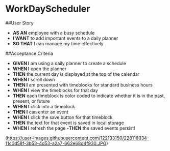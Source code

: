 # WorkDayScheduler

##User Story

- **AS AN** employee with a busy schedule
- **I WANT** to add important events to a daily planner
- **SO THAT** I can manage my time effectively

##Acceptance Criteria

- **GIVEN I** am using a daily planner to create a schedule
- **WHEN I** open the planner
- **THEN** the current day is displayed at the top of the calendar
- **WHEN I** scroll down
- **THEN I** am presented with timeblocks for standard business hours
- **WHEN I** view the timeblocks for that day
- **THEN** each timeblock is color coded to indicate whether it is in the past, present, or future
- **WHEN I** click into a timeblock
- **THEN I** can enter an event
- **WHEN I** click the save button for that timeblock
- **THEN** the text for that event is saved in local storage
- **WHEN I** refresh the page
-**THEN** the saved events persist!

(https://user-images.githubusercontent.com/122133150/228118034-11c0d58f-3b53-4d53-a2a7-662e68d4f930.JPG)
